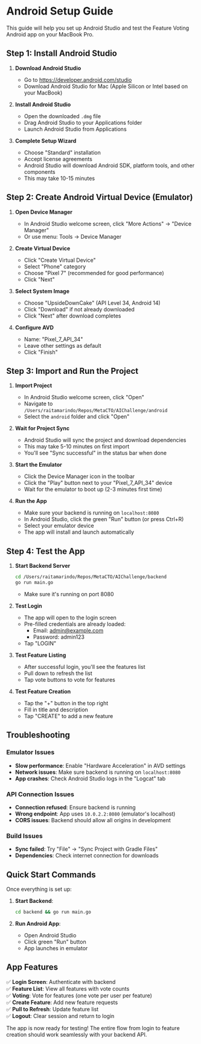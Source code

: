 # Android Setup Guide

This guide will help you set up Android Studio and test the Feature Voting Android app on your MacBook Pro.

## Step 1: Install Android Studio

1. **Download Android Studio**
   - Go to https://developer.android.com/studio
   - Download Android Studio for Mac (Apple Silicon or Intel based on your MacBook)

2. **Install Android Studio**
   - Open the downloaded `.dmg` file
   - Drag Android Studio to your Applications folder
   - Launch Android Studio from Applications

3. **Complete Setup Wizard**
   - Choose "Standard" installation
   - Accept license agreements
   - Android Studio will download Android SDK, platform tools, and other components
   - This may take 10-15 minutes

## Step 2: Create Android Virtual Device (Emulator)

1. **Open Device Manager**
   - In Android Studio welcome screen, click "More Actions" → "Device Manager"
   - Or use menu: Tools → Device Manager

2. **Create Virtual Device**
   - Click "Create Virtual Device"
   - Select "Phone" category
   - Choose "Pixel 7" (recommended for good performance)
   - Click "Next"

3. **Select System Image**
   - Choose "UpsideDownCake" (API Level 34, Android 14)
   - Click "Download" if not already downloaded
   - Click "Next" after download completes

4. **Configure AVD**
   - Name: "Pixel_7_API_34"
   - Leave other settings as default
   - Click "Finish"

## Step 3: Import and Run the Project

1. **Import Project**
   - In Android Studio welcome screen, click "Open"
   - Navigate to `/Users/raitamarindo/Repos/MetaCTO/AIChallenge/android`
   - Select the `android` folder and click "Open"

2. **Wait for Project Sync**
   - Android Studio will sync the project and download dependencies
   - This may take 5-10 minutes on first import
   - You'll see "Sync successful" in the status bar when done

3. **Start the Emulator**
   - Click the Device Manager icon in the toolbar
   - Click the "Play" button next to your "Pixel_7_API_34" device
   - Wait for the emulator to boot up (2-3 minutes first time)

4. **Run the App**
   - Make sure your backend is running on `localhost:8080`
   - In Android Studio, click the green "Run" button (or press Ctrl+R)
   - Select your emulator device
   - The app will install and launch automatically

## Step 4: Test the App

1. **Start Backend Server**
   ```bash
   cd /Users/raitamarindo/Repos/MetaCTO/AIChallenge/backend
   go run main.go
   ```
   - Make sure it's running on port 8080

2. **Test Login**
   - The app will open to the login screen
   - Pre-filled credentials are already loaded:
     - Email: admin@example.com
     - Password: admin123
   - Tap "LOGIN"

3. **Test Feature Listing**
   - After successful login, you'll see the features list
   - Pull down to refresh the list
   - Tap vote buttons to vote for features

4. **Test Feature Creation**
   - Tap the "+" button in the top right
   - Fill in title and description
   - Tap "CREATE" to add a new feature

## Troubleshooting

### Emulator Issues
- **Slow performance**: Enable "Hardware Acceleration" in AVD settings
- **Network issues**: Make sure backend is running on `localhost:8080`
- **App crashes**: Check Android Studio logs in the "Logcat" tab

### API Connection Issues
- **Connection refused**: Ensure backend is running
- **Wrong endpoint**: App uses `10.0.2.2:8080` (emulator's localhost)
- **CORS issues**: Backend should allow all origins in development

### Build Issues
- **Sync failed**: Try "File" → "Sync Project with Gradle Files"
- **Dependencies**: Check internet connection for downloads

## Quick Start Commands

Once everything is set up:

1. **Start Backend**:
   ```bash
   cd backend && go run main.go
   ```

2. **Run Android App**:
   - Open Android Studio
   - Click green "Run" button
   - App launches in emulator

## App Features

✅ **Login Screen**: Authenticate with backend  
✅ **Feature List**: View all features with vote counts  
✅ **Voting**: Vote for features (one vote per user per feature)  
✅ **Create Feature**: Add new feature requests  
✅ **Pull to Refresh**: Update feature list  
✅ **Logout**: Clear session and return to login  

The app is now ready for testing! The entire flow from login to feature creation should work seamlessly with your backend API.